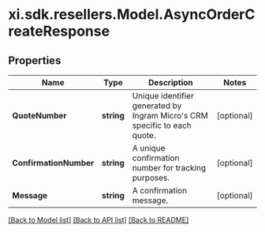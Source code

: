 # xi.sdk.resellers.Model.AsyncOrderCreateResponse

## Properties

Name | Type | Description | Notes
------------ | ------------- | ------------- | -------------
**QuoteNumber** | **string** | Unique identifier generated by Ingram Micro&#39;s CRM specific to each quote. | [optional] 
**ConfirmationNumber** | **string** | A unique confirmation number for tracking purposes. | [optional] 
**Message** | **string** | A confirmation message. | [optional] 

[[Back to Model list]](../README.md#documentation-for-models) [[Back to API list]](../README.md#documentation-for-api-endpoints) [[Back to README]](../README.md)

